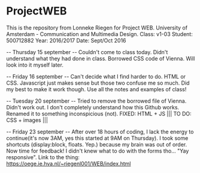 # ProjectWEB

This is the repository from Lonneke Riegen for Project WEB.
University of Amsterdam - Communication and Multimedia Design.
Class: v1-03
Student: 500712882
Year: 2016/2017
Date: Sept/Oct 2016

-- Thursday 15 september --
Couldn't come to class today. Didn't understand what they had done in class. Borrowed CSS code of Vienna. Will look into it myself later.

-- Friday 16 september --
Can't decide what I find harder to do. HTML or CSS. Javascript just makes sense but those two confuse me so much. Did my best to make it work though. Use all the notes and examples of class!

-- Tuesday 20 september --
Tried to remove the borrowed file of Vienna. Didn't work out. I don't completely understand how this Github works. Renamed it to something inconspicious (not). 
FIXED: HTML + JS |||
TO DO: CSS + images |||

-- Friday 23 september --
After over 18 hours of coding, I lack the energy to continue(it's now 3AM, yes this started at 9AM on Thursday). I took some shortcuts (display:block, floats. Yep.) because my brain was out of order. Now time for feedback! I didn't knew what to do with the forms tho... "Yay responsive". Link to the thing:
https://oege.ie.hva.nl/~riegenl001/WEB/index.html

